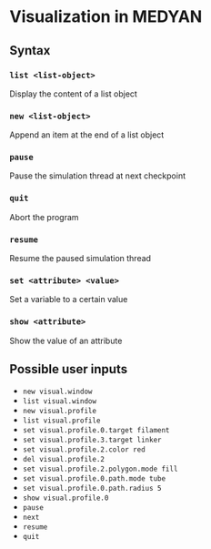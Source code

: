 # Visualization in MEDYAN

## Syntax

### `list <list-object>`
Display the content of a list object

### `new <list-object>`
Append an item at the end of a list object

### `pause`
Pause the simulation thread at next checkpoint

### `quit`
Abort the program

### `resume`
Resume the paused simulation thread

### `set <attribute> <value>`
Set a variable to a certain value

### `show <attribute>`
Show the value of an attribute

## Possible user inputs
- `new visual.window`
- `list visual.window`
- `new visual.profile`
- `list visual.profile`
- `set visual.profile.0.target filament`
- `set visual.profile.3.target linker`
- `set visual.profile.2.color red`
- `del visual.profile.2`
- `set visual.profile.2.polygon.mode fill`
- `set visual.profile.0.path.mode tube`
- `set visual.profile.0.path.radius 5`
- `show visual.profile.0`
- `pause`
- `next`
- `resume`
- `quit`

